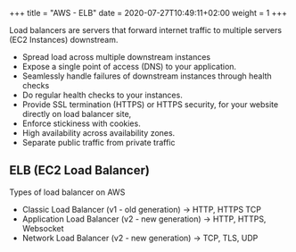 +++
title = "AWS - ELB"
date = 2020-07-27T10:49:11+02:00
weight = 1
+++

Load balancers are servers that forward internet traffic to multiple servers (EC2 Instances) downstream.

* Spread load across multiple downstream instances
* Expose a single point of access (DNS) to your application.
* Seamlessly handle failures of downstream instances through health checks
* Do regular health checks to your instances.
* Provide SSL termination (HTTPS) or HTTPS security, for your website directly on load balancer site,
* Enforce stickiness with cookies.
* High availability across availability zones.
* Separate public traffic from private traffic
 

## ELB (EC2 Load Balancer)

Types of load balancer on AWS

* Classic Load Balancer (v1 - old generation) -> HTTP, HTTPS TCP
* Application Load Balancer (v2 - new generation) -> HTTP, HTTPS, Websocket
* Network Load Balancer (v2 - new generation) -> TCP, TLS, UDP
